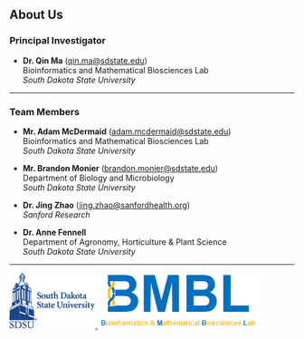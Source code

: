 ## About Us

### Principal Investigator
* **Dr. Qin Ma** ([qin.ma@sdstate.edu](mailto:qin.ma@sdstate.edu))  
	Bioinformatics and Mathematical Biosciences Lab  
  *South Dakota State University*

- - -

### Team Members
* **Mr. Adam McDermaid** ([adam.mcdermaid@sdstate.edu](mailto:adam.mcdermaid@sdstate.edu))  
  Bioinformatics and Mathematical Biosciences Lab  
  *South Dakota State University*

* **Mr. Brandon Monier** ([brandon.monier@sdstate.edu](mailto:brandon.monier@sdstate.edu))  
  Department of Biology and Microbiology  
  *South Dakota State University*

* **Dr. Jing Zhao** ([jing.zhao@sanfordhealth.org](mailto:jing.zhao@SanfordHealth.org))  
  *Sanford Research*

* **Dr. Anne Fennell**</br>
  Department of Agronomy, Horticulture & Plant Science</br>
  *South Dakota State University*
- - -

<p float="left">
	<a href="https://www.sdstate.edu/">
  <img src="../vignettes/img/logo-sdsu.png" style="height:98px;">
	</a>
	<a href="https://www.sdstate.edu/agronomy-horticulture-plant-science/bioinformatics-and-mathematical-biosciences-lab">
  <img src="../vignettes/img/logo-bmbl.png">
	</a>
</p>


